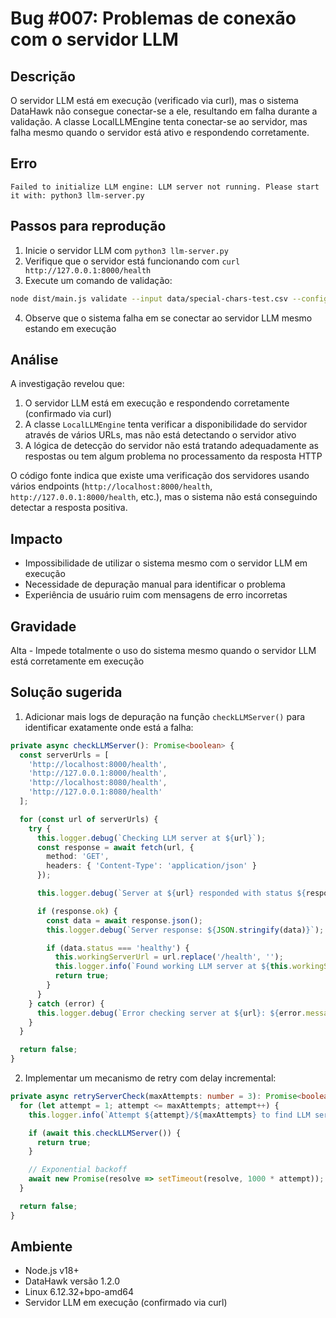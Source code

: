 # Bug #007: Problemas de conexão com o servidor LLM

## Descrição
O servidor LLM está em execução (verificado via curl), mas o sistema DataHawk não consegue conectar-se a ele, resultando em falha durante a validação. A classe LocalLLMEngine tenta conectar-se ao servidor, mas falha mesmo quando o servidor está ativo e respondendo corretamente.

## Erro
```
Failed to initialize LLM engine: LLM server not running. Please start it with: python3 llm-server.py
```

## Passos para reprodução
1. Inicie o servidor LLM com `python3 llm-server.py`
2. Verifique que o servidor está funcionando com `curl http://127.0.0.1:8000/health`
3. Execute um comando de validação:
```bash
node dist/main.js validate --input data/special-chars-test.csv --config config/special-chars-test.yaml --output data/qa-results/special-chars --max-rows 5 --format json,html
```
4. Observe que o sistema falha em se conectar ao servidor LLM mesmo estando em execução

## Análise
A investigação revelou que:
1. O servidor LLM está em execução e respondendo corretamente (confirmado via curl)
2. A classe `LocalLLMEngine` tenta verificar a disponibilidade do servidor através de vários URLs, mas não está detectando o servidor ativo
3. A lógica de detecção do servidor não está tratando adequadamente as respostas ou tem algum problema no processamento da resposta HTTP

O código fonte indica que existe uma verificação dos servidores usando vários endpoints (`http://localhost:8000/health`, `http://127.0.0.1:8000/health`, etc.), mas o sistema não está conseguindo detectar a resposta positiva.

## Impacto
- Impossibilidade de utilizar o sistema mesmo com o servidor LLM em execução
- Necessidade de depuração manual para identificar o problema
- Experiência de usuário ruim com mensagens de erro incorretas

## Gravidade
Alta - Impede totalmente o uso do sistema mesmo quando o servidor LLM está corretamente em execução

## Solução sugerida
1. Adicionar mais logs de depuração na função `checkLLMServer()` para identificar exatamente onde está a falha:
```typescript
private async checkLLMServer(): Promise<boolean> {
  const serverUrls = [
    'http://localhost:8000/health',
    'http://127.0.0.1:8000/health',
    'http://localhost:8080/health',
    'http://127.0.0.1:8080/health'
  ];

  for (const url of serverUrls) {
    try {
      this.logger.debug(`Checking LLM server at ${url}`);
      const response = await fetch(url, {
        method: 'GET',
        headers: { 'Content-Type': 'application/json' }
      });

      this.logger.debug(`Server at ${url} responded with status ${response.status}`);

      if (response.ok) {
        const data = await response.json();
        this.logger.debug(`Server response: ${JSON.stringify(data)}`);

        if (data.status === 'healthy') {
          this.workingServerUrl = url.replace('/health', '');
          this.logger.info(`Found working LLM server at ${this.workingServerUrl}`);
          return true;
        }
      }
    } catch (error) {
      this.logger.debug(`Error checking server at ${url}: ${error.message}`);
    }
  }

  return false;
}
```

2. Implementar um mecanismo de retry com delay incremental:
```typescript
private async retryServerCheck(maxAttempts: number = 3): Promise<boolean> {
  for (let attempt = 1; attempt <= maxAttempts; attempt++) {
    this.logger.info(`Attempt ${attempt}/${maxAttempts} to find LLM server`);

    if (await this.checkLLMServer()) {
      return true;
    }

    // Exponential backoff
    await new Promise(resolve => setTimeout(resolve, 1000 * attempt));
  }

  return false;
}
```

## Ambiente
- Node.js v18+
- DataHawk versão 1.2.0
- Linux 6.12.32+bpo-amd64
- Servidor LLM em execução (confirmado via curl)
